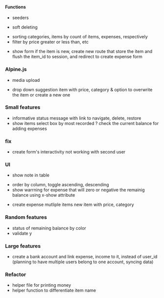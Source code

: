 #### Functions
- seeders
+ soft deleting
- sorting categories, items by count of items, expenses, respectively
- filter by price greater or less than, etc
+ show form if the item is new, create new route that store the item and flush the item_id to session, and redirect to create expense form

### Alpine.js
- media upload
+ drop down suggestion item with price, category & option to overwrite the item or create a new one


### Small features
+ informative status message with link to navigate, delete, restore
+ show items select box by most recorded
? check the current balance for adding expenses

### fix
<!-- - expense of a deleted item, Attempt to read property "name" on null -->
- create form's interactivity not working with second user


### UI
- show note in table
+ order by column, toggle ascending, descending
+ show warrning for expense that will zero or negative the remainig balance
    using x-show attribute
- create expense mutliple items
    new item with price, category

### Random features
- status of remaining balance by color
- validate y

### Large features
- create a bank account and link expense, income to it, instead of user_id
    (planning to have multiple users belong to one account, syncing data)

### Refactor
- helper file for printing money
- helper function to differentiate item name
